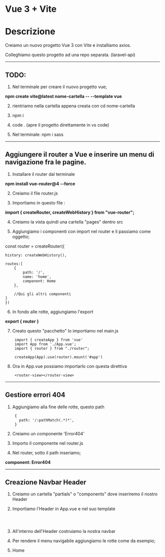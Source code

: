 # Vue 3 + Vite

# Descrizione

Creiamo un nuovo progetto Vue 3 con Vite e installiamo axios.

Colleghiamo questo progetto ad una repo separata. (laravel-api)

---

## TODO:

1. Nel terminale per creare il nuovo progetto vue;

**npm create vite@latest nome-cartella -- --template vue**

2. rientriamo nella cartella appena creata con cd nome-cartella

3. npm i

4. code . (apre il progetto direttamente in vs code)

5. Nel terminale: npm i sass

------------

## Aggiungere il router a Vue e inserire un menu di navigazione fra le pagine.

1. Installare il router dal terminale 

**npm install vue-router@4 --force**

2. Creiamo il file router.js 

3. Importiamo in questo file :

**import { createRouter,  createWebHistory } from "vue-router";**

4. Creiamo la vista quindi una cartella "pages" dentro src 

5. Aggiungiamo i componenti con import nel router e li passiamo come oggetto;

const router = createRouter({

    history: createWebHistory(),

    routes:[
        {
            path: '/',
            name: 'home',
            component: Home
        },

        //Qui gli altri componenti
    ]
    })

6. In fondo alle rotte, aggiungiamo l'export

**export { router }**

7. Creato questo "pacchetto" lo importiamo nel main.js 

        import { createApp } from 'vue'
        import App from './App.vue';
        import { router } from "./router";
        
        createApp(App).use(router).mount('#app')

8. Ora in App.vue possiamo importarlo con questa direttiva

        <router-view></router-view>


----------------

## Gestiore errori 404

1. Aggiungiamo alla fine delle rotte, questo path 

        {
          path: '/:pathMatch(.*)*',
        }

2. Creiamo un componente 'Error404'

3. Importo il componente nel router.js 

4. Nel router, sotto il path inseriamo;

**component: Error404**

-------

## Creazione Navbar Header

1. Creiamo un cartella "partials" o "components" dove inseriremo il nostro Header

2. Importiamo l'Header in App.vue e nel suo template **<Header />**

3. All'interno dell'Header costruiamo la nostra navbar

4. Per rendere il menu navigabile aggiungiamo le rotte come da esempio;

      <li>
        <router-link :to="{ name:'home' }">Home</router-link>
      </li>


